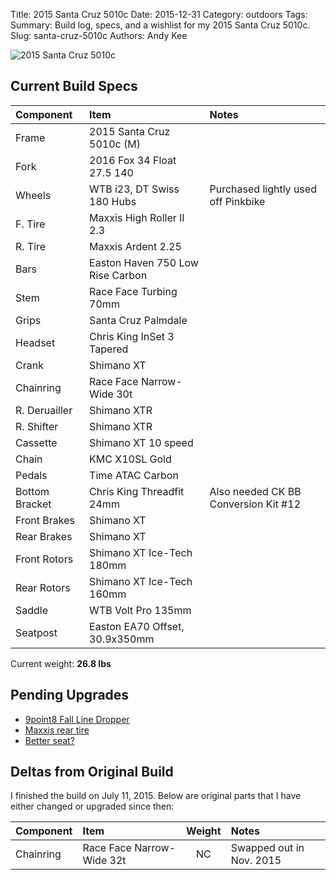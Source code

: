 Title: 2015 Santa Cruz 5010c 
Date: 2015-12-31
Category: outdoors
Tags:
Summary: Build log, specs, and a wishlist for my 2015 Santa Cruz 5010c.
Slug: santa-cruz-5010c 
Authors: Andy Kee

![2015 Santa Cruz 5010c]({filename}/img/santa-cruz-5010c.jpg)

## Current Build Specs
| Component      | Item                             | Notes |
|:---------------|:---------------------------------|:------|
| Frame          | 2015 Santa Cruz 5010c (M)        | |
| Fork           | 2016 Fox 34 Float 27.5 140       | |
| Wheels         | WTB i23, DT Swiss 180 Hubs       | Purchased lightly used off Pinkbike |
| F. Tire        | Maxxis High Roller II 2.3        | |
| R. Tire        | Maxxis Ardent 2.25               | |
| Bars           | Easton Haven 750 Low Rise Carbon | |
| Stem           | Race Face Turbing 70mm           | |
| Grips          | Santa Cruz Palmdale              | |
| Headset        | Chris King InSet 3 Tapered       | |
| Crank          | Shimano XT                       | |
| Chainring      | Race Face Narrow-Wide 30t        | |
| R. Deruailler  | Shimano XTR                      | |
| R. Shifter     | Shimano XTR                      | |
| Cassette       | Shimano XT 10 speed              | |
| Chain          | KMC X10SL Gold                   | |
| Pedals         | Time ATAC Carbon                 | |
| Bottom Bracket | Chris King Threadfit 24mm        | Also needed CK BB Conversion Kit #12 |
| Front Brakes   | Shimano XT                       | |
| Rear Brakes    | Shimano XT                       | |
| Front Rotors   | Shimano XT Ice-Tech 180mm        | |
| Rear Rotors    | Shimano XT Ice-Tech 160mm        | |
| Saddle         | WTB Volt Pro 135mm               | |
| Seatpost       | Easton EA70 Offset, 30.9x350mm   | |

Current weight: **26.8 lbs**

## Pending Upgrades
* [9point8 Fall Line Dropper](http://9point8.ca/index.php/products/sesatposts/product/69-fall-line-dropper-post)
* [Maxxis rear tire]()
* [Better seat?]()

## Deltas from Original Build
I finished the build on July 11, 2015. Below are original parts that I have either changed or upgraded since then:

| Component      | Item                             | Weight | Notes |
|:---------------|:---------------------------------|:------:|:------|
| Chainring      | Race Face Narrow-Wide 32t        | NC     | Swapped out in Nov. 2015 |

